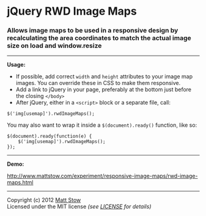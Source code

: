 # jQuery RWD Image Maps

### Allows image maps to be used in a responsive design by recalculating the area coordinates to match the actual image size on load and window.resize

---

**Usage:**

* If possible, add correct `width` and `height` attributes to your image map images. You can override these in CSS to make them responsive.
* Add a link to jQuery in your page, preferably at the bottom just before the closing `</body>`
* After jQuery, either in a `<script>` block or a separate file, call:

`$('img[usemap]').rwdImageMaps();`

You may also want to wrap it inside a `$(document).ready()` function, like so:

```
$(document).ready(function(e) {
    $('img[usemap]').rwdImageMaps();
});
```

---

**Demo:**

http://www.mattstow.com/experiment/responsive-image-maps/rwd-image-maps.html

---

Copyright (c) 2012 [Matt Stow](http://mattstow.com)  
Licensed under the MIT license *(see [LICENSE](https://github.com/stowball/jQuery-rwdImageMaps/blob/master/LICENSE) for details)*